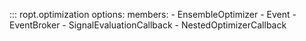 ::: ropt.optimization
    options:
        members:
            - EnsembleOptimizer
            - Event
            - EventBroker
            - SignalEvaluationCallback
            - NestedOptimizerCallback

